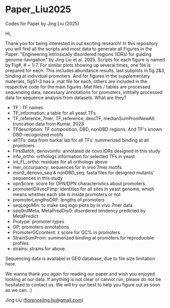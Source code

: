 # Paper_Liu2025
Codes for Paper by Jing Liu (2025)

Hi, 

Thank you for being interested in out exciting research!
In this repository you will find all the scripts and most data to generate all Figures in the Paper: "Engineering intrinsically disordered regions (IDRs) for guiding genome navigation" by Jing Liu et al. 2025.
Scripts for each figure is named by Fig#, # = 1-7. For similar plots showing up several times, one file is prepared for each. This includes abundance results, last subplots in fig.2&3, binding at individual promoters. And for figures in the supplementary materials, figS1-3 has a .mat file for each, others are included in the respective code for the main figures. 
Mat files / tables are processed sequencing data, necessary annotations for promoters, inititally processed data for sequence analysis from datasets.
What are they?
- TF : TF names
- TF_information: a table for all yeast TFs
- TF_reference_7mer, TF_reference, descTF, medianSumPromNewAll: truncation data from Kumar, 2023
- TFdescription: TF composition, DBD, nonDBD regions. And TF's known DBD-recoginized motifs
- allTFs: data from barkai lab for all TFs' summerized binding at all promtoers
- FirstBatch, denovoinfo: annotated de novo IDRs designed in this study
- info_ortho: orthologs information for selected TFs in yeast
- int_FL_ortho: residues for all orthologs above
- mer_occurpancy: sequences for in vivo 7mer motifs
- msn2_denovo_seq & nonDBD_seq: fasta files for designed mutants' sequences in this study
- opnScore: score for OPN/DPN characteristics about promoters
- promoterIDXvecFimp: identities for all sites in yeast genome, which means whether each site is inside promoters or not
- promoterLengthsORF: lengths of promoters
- seqLogoMin: to make seq logo plots by in vivo 7mer data
- seqOrdMeta, MetaPredDisO: disordered tendency predicted by MetaPredict
- Protype: promoter types
- GP: promoters annotations
- PromoterGCcontent: z score for GC% in promoters
- StrainSumProm: summerized binding at promoters for reproducible profiles
- strains: strains for above.

Sequencing data is availabel in GEO database, due to file size limitation here. 

We wanna thank you again for reading our paper and wish you enjoyed looking at our data. If anything is not clear or cannot run, please do not be hesitated to contact us. We will try our best to help you figure out as soon as we can. :) 

Jing Liu (florencejing.liu@gmail.com)
